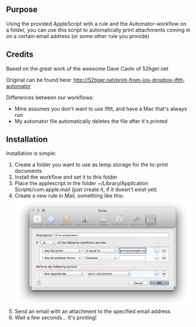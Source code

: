 ## Purpose

Using the provided AppleScript with a rule and the Automator-workflow on
a folder, you can use this script to automatically print attachments coming in on a certain email address (or some other rule you provide)

## Credits

Based on the great work of the awesome Dave Caolo of 52tiger.net

Original can be found here: http://52tiger.net/print-from-ios-dropbox-ifttt-automator

Differences between our workflows:

* Mine assumes you don't want to use ifttt, and have a Mac that's always run
* My automator file automatically deletes the file after it's printed

## Installation

Installation is simple:

1. Create a folder you want to use as temp storage for the to-print documents
2. Install the workflow and set it to this folder
3. Place the applescript in the folder ~/Library/Application
		 Scripts/com.apple.mail (just create it, if it doesn't exist yet)
4. Create a new rule in Mail, something like this:
![Screenshot](screenshot.png)
5. Send an email with an attachment to the specified email address
6. Wait a few seconds… It's printing!
